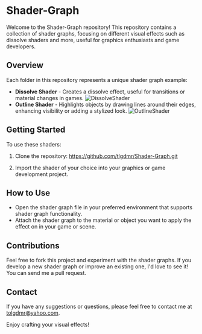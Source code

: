 # Shader-Graph

Welcome to the Shader-Graph repository! This repository contains a collection of shader graphs, focusing on different visual effects such as dissolve shaders and more, useful for graphics enthusiasts and game developers.

## Overview

Each folder in this repository represents a unique shader graph example:

- **Dissolve Shader** - Creates a dissolve effect, useful for transitions or material changes in games.
![DissolveShader](https://github.com/tlgdmr/Shader-Graph/assets/76128236/89d04bb3-76a1-49a4-93d3-720632a56f84)
- **Outline Shader** - Highlights objects by drawing lines around their edges, enhancing visibility or adding a stylized look.
![OutlineShader](https://github.com/tlgdmr/Shader-Graph/assets/76128236/eb661950-d22c-4746-b417-8d12778e5518)

## Getting Started

To use these shaders:

1. Clone the repository: https://github.com/tlgdmr/Shader-Graph.git

2. Import the shader of your choice into your graphics or game development project.

## How to Use

- Open the shader graph file in your preferred environment that supports shader graph functionality.
- Attach the shader graph to the material or object you want to apply the effect on in your game or scene.

## Contributions

Feel free to fork this project and experiment with the shader graphs. If you develop a new shader graph or improve an existing one, I'd love to see it! You can send me a pull request.

## Contact

If you have any suggestions or questions, please feel free to contact me at tolgdmr@yahoo.com.

Enjoy crafting your visual effects!
